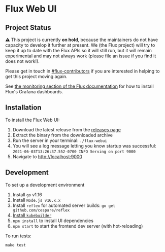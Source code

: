 # Flux Web UI

## Project Status

:warning: This project is currently **on hold**, because the maintainers do not have capacity to
develop it further at present. We (the Flux project) will try to keep it up to date with the Flux
APIs so it will still run, but it will remain experimental and may not always work (please file an
issue if you find it does not work!).

Please get in touch in [#flux-contributors](https://slack.cncf.io/) if you are interested in helping
to get this project moving again.

See [the monitoring section of the Flux documentation](https://fluxcd.io/docs/guides/monitoring/)
for how to install Flux's Grafana dashboards.

## Installation

To install the Flux Web UI:

1. Download the latest release from the [releases page](https://github.com/fluxcd/webui/releases)
2. Extract the binary from the downloaded archive
3. Run the server in your terminal: `./flux-webui`
4. You will see a log message letting you know startup was successful: `2021-06-03T13:26:37.552-0700 INFO Serving on port 9000`
5. Navigate to <http://localhost:9000>

## Development

To set up a development environment

1. Install `go` v1.16
2. Install `Node.js v16.x.x`
3. Install `reflex` for automated server builds: `go get github.com/cespare/reflex`
4. [Install `kubebuilder`](https://book.kubebuilder.io/quick-start.html#installation)
5. `npm install` to install UI dependencies
6. `npm start` to start the frontend dev server (with hot-reloading)

To run tests:

```shell
make test
```
